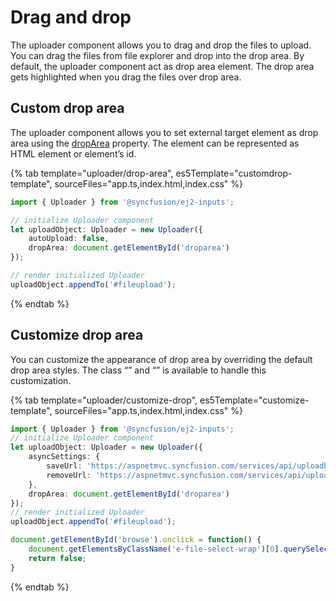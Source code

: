 # Drag and drop

The uploader component allows you to drag and drop the files to upload. You can drag the files from file explorer and drop into the drop area. By default, the uploader component act as drop area element. The drop area gets highlighted when you drag the files over drop area.

## Custom drop area

The uploader component allows you to set external target element as drop area using the [dropArea](api-uploader.html?lang=typescript#droparea) property. The element can be represented as HTML element or element’s id.

{% tab template="uploader/drop-area", es5Template="customdrop-template", sourceFiles="app.ts,index.html,index.css" %}

```typescript
import { Uploader } from '@syncfusion/ej2-inputs';

// initialize Uploader component
let uploadObject: Uploader = new Uploader({
    autoUpload: false,
    dropArea: document.getElementById('droparea')
});

// render initialized Uploader
uploadObject.appendTo('#fileupload');
```

{% endtab %}

## Customize drop area

You can customize the appearance of drop area by overriding the default drop area styles. The class “” and “” is available to handle this customization.

{% tab template="uploader/customize-drop", es5Template="customize-template", sourceFiles="app.ts,index.html,index.css" %}

```typescript
import { Uploader } from '@syncfusion/ej2-inputs';
// initialize Uploader component
let uploadObject: Uploader = new Uploader({
    asyncSettings: {
        saveUrl: 'https://aspnetmvc.syncfusion.com/services/api/uploadbox/Save',
        removeUrl: 'https://aspnetmvc.syncfusion.com/services/api/uploadbox/Remove'
    },
    dropArea: document.getElementById('droparea')
});
// render initialized Uploader
uploadObject.appendTo('#fileupload');

document.getElementById('browse').onclick = function() {
    document.getElementsByClassName('e-file-select-wrap')[0].querySelector('button').click();
    return false;
}
```

{% endtab %}
